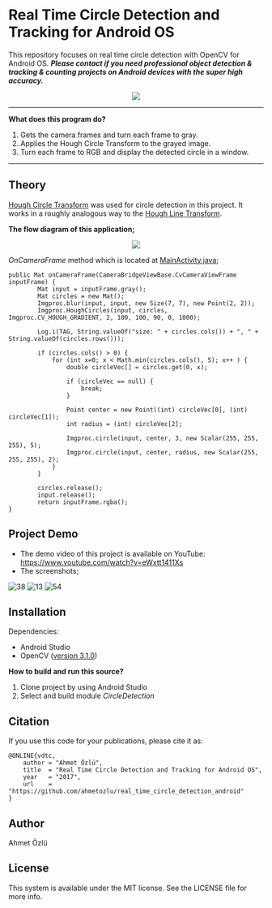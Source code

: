 # Real Time Circle Detection and Tracking for Android OS
This repository focuses on real time circle detection with OpenCV for Android OS. ***Please contact if you need professional object detection & tracking & counting projects on Android devices with the super high accuracy.***

<p align="center">
  <img src="https://user-images.githubusercontent.com/22610163/30448081-7009626a-9996-11e7-8f01-2684755aa5e2.gif">
</p>

---
**What does this program do?**
1. Gets the camera frames and turn each frame to gray.
2. Applies the Hough Circle Transform to the grayed image.
3. Turn each frame to RGB and display the detected circle in a window.
---

## Theory
[Hough Circle Transform](http://docs.opencv.org/2.4/doc/tutorials/imgproc/imgtrans/hough_circle/hough_circle.html) was used for circle detection in this project. It works in a roughly analogous way to the [Hough Line Transform](http://docs.opencv.org/2.4/doc/tutorials/imgproc/imgtrans/hough_lines/hough_lines.html).

**The flow diagram of this application;**

<p align="center">
  <img src="https://user-images.githubusercontent.com/22610163/29189064-7a16aa8e-7e15-11e7-9fca-3e796c298b07.png">
</p>

*OnCameraFrame* method which is located at [MainActivity.java](https://raw.githubusercontent.com/ahmetozlu/real_time_circle_detection_android/master/CircleDetection/CircleDetection/src/main/java/src/main/MainActivity.java);
    
    public Mat onCameraFrame(CameraBridgeViewBase.CvCameraViewFrame inputFrame) {
            Mat input = inputFrame.gray();
            Mat circles = new Mat();
            Imgproc.blur(input, input, new Size(7, 7), new Point(2, 2));
            Imgproc.HoughCircles(input, circles, Imgproc.CV_HOUGH_GRADIENT, 2, 100, 100, 90, 0, 1000);

            Log.i(TAG, String.valueOf("size: " + circles.cols()) + ", " + String.valueOf(circles.rows()));

            if (circles.cols() > 0) {
                for (int x=0; x < Math.min(circles.cols(), 5); x++ ) {
                    double circleVec[] = circles.get(0, x);

                    if (circleVec == null) {
                        break;
                    }

                    Point center = new Point((int) circleVec[0], (int) circleVec[1]);
                    int radius = (int) circleVec[2];

                    Imgproc.circle(input, center, 3, new Scalar(255, 255, 255), 5);
                    Imgproc.circle(input, center, radius, new Scalar(255, 255, 255), 2);
                }
            }

            circles.release();
            input.release();
            return inputFrame.rgba();
    }

## Project Demo
- The demo video of this project is available on YouTube: https://www.youtube.com/watch?v=eWxtt1411Xs
- The screenshots;

![38](https://user-images.githubusercontent.com/22610163/29189984-c845b03a-7e18-11e7-9f96-4a1564747684.jpg) ![13](https://user-images.githubusercontent.com/22610163/29190037-f6bb5ac8-7e18-11e7-829b-97ef38a1ff04.jpg) ![54](https://user-images.githubusercontent.com/22610163/29190038-f6c4e048-7e18-11e7-941b-1cc99fb6c0a2.jpg)

## Installation
Dependencies:
- Android Studio
- OpenCV ([version 3.1.0](https://sourceforge.net/projects/opencvlibrary/files/opencv-android/3.1.0/OpenCV-3.1.0-android-sdk.zip/download))

**How to build and run this source?**

  1. Clone project by using Android Studio
  2. Select and build module *CircleDetection*

## Citation
If you use this code for your publications, please cite it as:

    @ONLINE{vdtc,
        author = "Ahmet Özlü",
        title  = "Real Time Circle Detection and Tracking for Android OS",
        year   = "2017",
        url    = "https://github.com/ahmetozlu/real_time_circle_detection_android"
    }

## Author
Ahmet Özlü

## License
This system is available under the MIT license. See the LICENSE file for more info.
